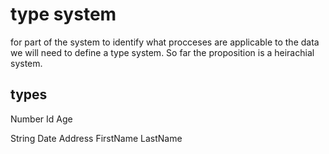 # type system

for part of the system to identify what procceses are applicable to the data we will need to define a type system. So far the proposition is a heirachial system.

## types

Number
	Id
	Age
	
String
	Date
	Address
	FirstName
	LastName
	
